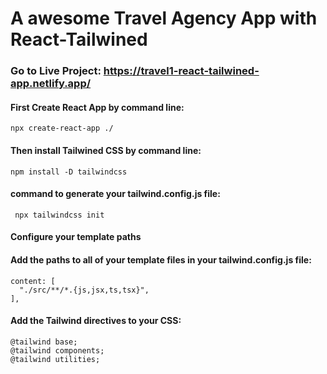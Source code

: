 # A awesome Travel Agency App with React-Tailwined

### Go to Live Project: https://travel1-react-tailwined-app.netlify.app/

#### First Create React App by command line:

    npx create-react-app ./

#### Then install Tailwined CSS by command line:

    npm install -D tailwindcss

#### command to generate your tailwind.config.js file:

     npx tailwindcss init

#### Configure your template paths
#### Add the paths to all of your template files in your tailwind.config.js file:

    content: [
      "./src/**/*.{js,jsx,ts,tsx}",
    ],
  
 #### Add the Tailwind directives to your CSS:
    @tailwind base;
    @tailwind components;
    @tailwind utilities;
